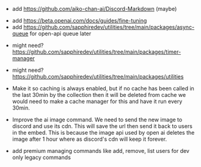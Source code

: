 <!-- - Add command ratelimits using https://github.com/sapphiredev/utilities/tree/main/packages/ratelimits. [Global, Guild, User] -->
- add https://github.com/aiko-chan-ai/Discord-Markdown (maybe)
<!-- - add https://beta.openai.com/docs/guides/images/usage -->
- add https://beta.openai.com/docs/guides/fine-tuning
- add https://github.com/sapphiredev/utilities/tree/main/packages/async-queue for open-api queue later
<!-- - might need? https://github.com/sapphiredev/utilities/tree/main/packages/fetch -->
- might need? https://github.com/sapphiredev/utilities/tree/main/packages/timer-manager
- might need? https://github.com/sapphiredev/utilities/tree/main/packages/utilities 

- Make it so caching is always enabled, but if no cache has been called in the last 30min by the collection then it will be deleted from cache we would need to make a cache manager for this and have it run every 30min. 

- Improve the ai image command. We need to send the new image to discord and use its cdn. This will save the url then send it back to users in the embed. This is because the image api used by open ai deletes the image after 1 hour where as discord's cdn will keep it forever.

- add premium managing commands like add, remove, list users for dev only legacy commands